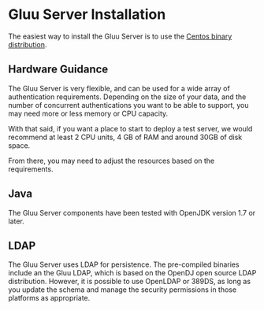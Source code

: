 # Gluu Server Installation

The easiest way to install the Gluu Server is to use the [Centos binary distribution](./centos.md). 

## Hardware Guidance

The Gluu Server is very flexible, and can be used for a wide array
of authentication requirements. Depending on the size of your data,
and the number of concurrent authentications you want to be able to 
support, you may need more or less memory or CPU capacity. 

With that said, if you want a place to start to deploy a test server,
we would recommend at least 2 CPU units, 4 GB of RAM and around 30GB of
disk space. 

From there, you may need to adjust the resources based on the
requirements.

## Java
The Gluu Server components have been tested with OpenJDK version 1.7 or later.

## LDAP

The Gluu Server uses LDAP for persistence. The pre-compiled binaries include 
an the Gluu LDAP, which is based on the OpenDJ open source LDAP distribution.
However, it is possible to use OpenLDAP or 389DS, as long as you update the schema
and manage the security permissions in those platforms as appropriate. 

